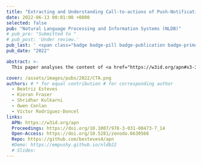 ```yaml
---
title: "Extracting and Understanding Call-to-actions of Push-Notifications"
date: 2022-06-13 00:01:00 +0800
selected: false
pub: "Natural Language Processing and Information Systems (NLDB)"
# pub_pre: "Submitted to "
# pub_post: 'Under review.'
pub_last: ' <span class="badge badge-pill badge-publication badge-primary">Conference</span>'
pub_date: "2022"

abstract: >-
  This paper analyses the content of <a href="https://w3id.org/apn#x3-3-1-notification" target="_blank">push-notifications</a> from popular apps over 463 days, introduces a new <a href="https://w3id.org/apn" target="_blank">ontology</a> for labeling their call-to-action (<a href="https://w3id.org/apn#x3-3-4-cta" target="_blank">CTA</a>) messages, and presents the results of a <a href="https://w3id.org/apn#x3-3-4-cta" target="_blank">CTA</a> text classification task.

cover: /assets/images/pubs/2022/CTA.png
authors: # * for equal contribution # for corresponding author
  - Beatriz Esteves
  - Kieran Fraser
  - Shridhar Kulkarni
  - Owen Conlan
  - Víctor Rodríguez-Doncel 
links:
  APN: https://w3id.org/apn
  Proceedings: https://doi.org/10.1007/978-3-031-08473-7_14
  Open-Access: https://doi.org/10.5281/zenodo.6630566
  Repo: https://github.com/besteves4/apn
  #Demo: https://empushy.github.io/nldb22
  # Slides: 
---
```

